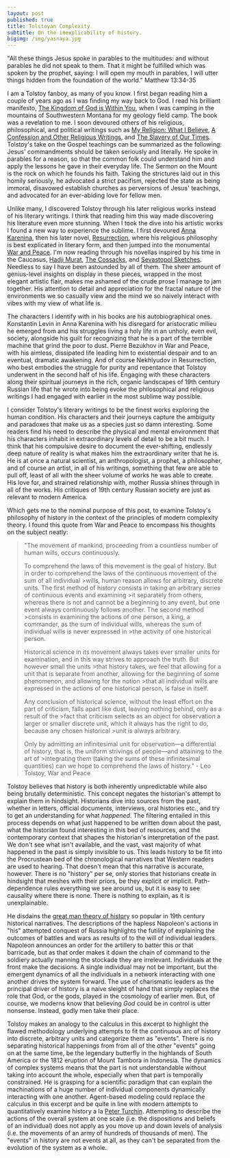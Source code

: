 ```yaml
---
layout: post
published: true
title: Tolstoyan Complexity
subtitle: On the inexplicability of history.
bigimg: /img/yasnaya.jpg
---
```

"All these things Jesus spoke in parables to the multitudes: and without parables he did not speak to them. That it might be fulfilled which was spoken by the prophet, saying: I will open my mouth in parables, I will utter things hidden from the foundation of the world." Matthew 13:34-35

I am a Tolstoy fanboy, as many of you know. I first began reading him a couple of years ago as I was finding my way back to God. I read his brilliant manifesto, [The Kingdom of God is Within You](https://www.amazon.com/Kingdom-God-Within-You/dp/1537188488), when I was camping in the mountains of Southwestern Montana for my geology field camp. The book was a revelation to me. I soon devoured others of his religious, philosophical, and political writings such as [My Religion: What I Believe](https://bookshop.org/books/my-religion-what-i-believe-9781907355233/9781907355233), [A Confession and Other Religious Writings](https://bookshop.org/books/192504/9780140444735), and [The Slavery of Our Times](https://theanarchistlibrary.org/library/leo-tolstoy-the-slavery-of-our-times). Tolstoy's take on the Gospel teachings can be summarized  as the following: Jesus' commandments should be taken seriously and literally. He spoke in parables for a reason, so that the common folk could understand him and apply the lessons he gave in their everyday life. The Sermon on the Mount is the rock on which he founds his faith. Taking the strictures laid out in this homily seriously, he advocated a strict pacifism, rejected the state as being immoral, disavowed establish churches as perversions of Jesus' teachings, and advocated for an ever-abiding love for fellow men. 

Unlike many, I discovered Tolstoy through his later religious works instead of his literary writings. I think that reading him this way made discovering his literature even more stunning. When I took the dive into his artistic works I found a new way to experience the sublime. I first devoured [Anna Karenina](https://bookshop.org/books/anna-karenina-9780198748847/9780198748847?aid=138), then his later novel, [Resurrection](https://bookshop.org/books/resurrection-9798673854860/9781720697053), where his religious philosophy is best explicated in literary form, and then jumped into the monumental [War and Peace](https://bookshop.org/books/war-and-peace-bd11a70b-4793-44fe-b328-efc29699a4e3/9781400079988). I'm now reading through his novellas inspired by his time in the Caucasus, [Hadji Murat](https://bookshop.org/books/hadji-murad-9781534824607/9781534824607), [The Cossacks](https://bookshop.org/books/the-cossacks-9781595406750/9781535299404), and [Sevastopol Sketches](https://bookshop.org/books/sevastopol-sketches-sebastopol-sketches-9781540766359/9781540766359). Needless to say I have been astounded by all of them. The sheer amount of genius-level insights on display in these pieces, wrapped in the most elegant artistic flair, makes me ashamed of the crude prose I manage to jam together. His attention to detail and appreciation for the fractal nature of the environments we so casually view and the mind we so naively interact with vibes with my view of what life is.

The characters I identify with in his books are his autobiographical ones. Konstantin Levin in Anna Karenina with his disregard for aristocratic milieu he emerged from and his struggles living a holy life in an unholy, even evil, society, alongside his guilt for recognizing that he is a part of the terrible machine that grind the poor to dust. Pierre Bezukhov in War and Peace, with his aimless, dissipated life leading him to existential despair and to an eventual, dramatic awakening. And of course Nekhlyudov in Resurrection, who best embodies the struggle for purity and repentance that Tolstoy underwent in the second half of his life. Engaging with these characters along their spiritual journeys in the rich, organic landscapes of 19th century Russian life that he wrote into being evoke the philosophical and religious writings I had engaged with earlier in the most sublime way possible.

I consider Tolstoy's literary writings to be the finest works exploring the human condition. His characters and their journeys capture the ambiguity and paradoxes that make us as a species just so damn interesting. Some readers find his need to describe the physical and mental environment that his characters inhabit in extraordinary levels of detail to be a bit much. I think that his compulsive desire to document the ever-shifting, endlessly deep nature of reality is what makes him the extraordinary writer that he is. He is at once a natural scientist, an anthropologist, a prophet, a philosopher, and of course an artist, in all of his writings, something that few are able to pull off, least of all with the sheer volume of works he was able to create. His love for, and strained relationship with, mother Russia shines through in all of the works. His critiques of 19th century Russian society are just as relevant to modern America.

Which gets me to the nominal purpose of this post, to examine Tolstoy's philosophy of history in the context of the principles of modern complexity theory. I found this quote from War and Peace to encompass his thoughts on the subject neatly:

>"The movement of mankind, proceeding from a countless number of human wills, occurs continuously.
>
>To comprehend the laws of this movement is the goal of history. But in order to comprehend the laws of the continuous movement of the sum of all individual >wills, human reason allows for arbitrary, discrete units. The first method of history consists in taking an arbitrary series of continuous events and examining >it separately from others, whereas there is not and cannot be a beginning to any event, but one event always continuously follows another. The second method >consists in examining the actions of one person, a king, a commander, as the sum of individual wills, whereas the sum of individual wills is never expressed in >the activity of one historical person.
>
>Historical science in its movement always takes ever smaller units for examination, and in this way strives to approach the truth. But however small the units >that history takes, we feel that allowing for a unit that is separate from another, allowing for the beginning of some phenomenon, and allowing for the notion >that all individual wills are expressed in the actions of one historical person, is false in itself.
>
>Any conclusion of historical science, without the least effort on the part of criticism, falls apart like dust, leaving nothing behind, only as a result of the >fact that criticism selects as an object for observation a larger or smaller discrete unit, which it always has the right to do, because any chosen historical >unit is always arbitrary.
>
>Only by admitting an infinitesimal unit for observation—a differential of history, that is, the uniform strivings of people—and attaining to the art of >integrating them (taking the sums of these infinitesimal quantities) can we hope to comprehend the laws of history." - Leo Tolstoy, War and Peace

Tolstoy believes that history is both inherently unpredictable while also being brutally deterministic. This concept negates the historian's attempt to explain them in hindsight. Historians dive into sources from the past, whether in letters, official documents, interviews, oral histories etc., and try to get an understanding for what _happened_. The filtering entailed in this process depends on what just happened to be written down about the past, what the historian found interesting in this bed of resources, and the contemporary context that shapes the historian's interpretation of the past. We don't see what isn't available, and the vast, vast majority of what happened in the past is simply invisible to us. This leads history to be fit into the Procrustean bed of the chronological narratives that Western readers are used to hearing. That doesn't mean that this narrative is accurate, however. There is no "history" per se, only stories that historians create in hindsight that meshes with their priors, be they explicit or implicit. Path-dependence rules everything we see around us, but it is easy to see causality where there is none. There is nothing to explain, as it is unexplainable. 

He disdains the [great man theory of history](https://en.wikipedia.org/wiki/Great_man_theory) so popular in 19th century historical narratives. The descriptions of the hapless Napoleon's actions in "his" attempted conquest of Russia highlights the futility of explaining the outcomes of battles and wars as results of to the will of individual leaders. Napoleon announces an order for the artillery to batter this or that barricade, but as that order makes it down the chain of command to the soldiery actually manning the stockade they are irrelevant. Individuals at the front make the decisions. A single individual may not be important, but the emergent dynamics of all the individuals in a network interacting with one another drives the system forward. The use of charismatic leaders as the principal driver of history is a naive sleight of hand that simply replaces the role that God, or the gods, played in the cosmology of earlier men. But, of course, we moderns know that believing _God_ could be in control is utter nonsense. Instead, godly men take their place.

Tolstoy makes an analogy to the calculus in this excerpt to highlight the flawed methodology underlying attempts to fit the continuous arc of history into discrete, arbitrary units and categorize them as "events". There is no separating historical happenings from from all of the other "events" going on at the same time, be the legendary butterfly in the highlands of South America or the 1812 eruption of Mount Tambora in Indonesia. The dynamics of complex systems means that the part is not understandable without taking into account the whole, especially when that part is temporally constrained. He is grasping for a scientific paradigm that can explain the machinations of a huge number of individual components dynamically interacting with one another. Agent-based modeling could replace the calculus in this excerpt and be quite in line with modern attempts to quantitatively examine history a la [Peter Turchin](https://en.wikipedia.org/wiki/Peter_Turchin).  Attempting to describe the actions of the overall system at one scale (i.e. the dispositions and beliefs of an individual) does not apply as you move up and down levels of analysis (i.e. the movements of an army of hundreds of thousands of men). The "events" in history are not events at all, as they can't be separated from the evolution of the system as a whole.
